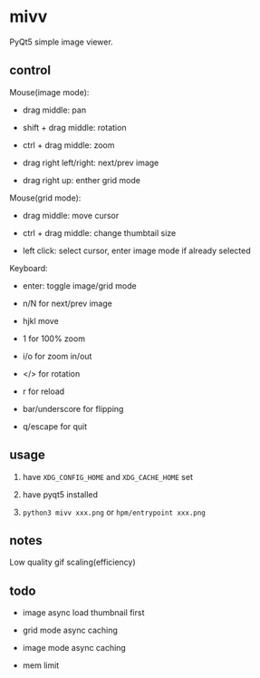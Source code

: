 # mivv

PyQt5 simple image viewer.

## control

Mouse(image mode):

* drag middle: pan

* shift + drag middle: rotation

* ctrl + drag middle: zoom

* drag right left/right: next/prev image

* drag right up: enther grid mode

Mouse(grid mode):

* drag middle: move cursor

* ctrl + drag middle: change thumbtail size

* left click: select cursor, enter image mode if already selected

Keyboard:

* enter: toggle image/grid mode

* n/N for next/prev image

* hjkl move

* 1 for 100% zoom

* i/o for zoom in/out

* \</\> for rotation

* r for reload

* bar/underscore for flipping

* q/escape for quit

## usage

1. have `XDG_CONFIG_HOME` and `XDG_CACHE_HOME` set

2. have pyqt5 installed

3. `python3 mivv xxx.png` or `hpm/entrypoint xxx.png`

## notes

Low quality gif scaling(efficiency)

## todo

* image async load thumbnail first

* grid mode async caching

* image mode async caching

* mem limit
